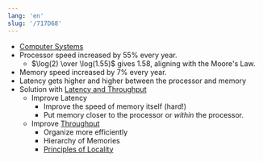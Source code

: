 ```yaml
---
lang: 'en'
slug: '/717D68'
---
```


- [Computer Systems](./../.././docs/pages/Computer%20Systems.md)
- Processor speed increased by 55% every year.
  - $\log(2) \over \log(1.55)$ gives $1.58$, aligning with the Moore's Law.
- Memory speed increased by 7% every year.
- Latency gets higher and higher between the processor and memory
- Solution with [Latency and Throughput](./../.././docs/pages/Latency%20and%20Throughput.md)
  - Improve Latency
    - Improve the speed of memory itself (hard!)
    - Put memory closer to the processor or _within_ the processor.
  - Improve [Throughput](./../.././docs/pages/Throughput.md)
    - Organize more efficiently
    - Hierarchy of Memories
    - [Principles of Locality](./../.././docs/pages/Principles%20of%20Locality.md)

<head>
  <html lang="en-US"/>
</head>
